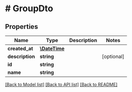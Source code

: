 # # GroupDto

## Properties

Name | Type | Description | Notes
------------ | ------------- | ------------- | -------------
**created_at** | [**\DateTime**](\DateTime.md) |  | 
**description** | **string** |  | [optional] 
**id** | **string** |  | 
**name** | **string** |  | 

[[Back to Model list]](../../README.md#documentation-for-models) [[Back to API list]](../../README.md#documentation-for-api-endpoints) [[Back to README]](../../README.md)


